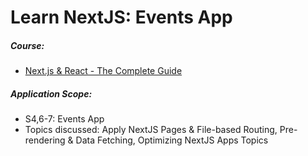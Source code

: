 # Learn NextJS: Events App

##### Course:

- [Next.js & React - The Complete Guide](https://www.udemy.com/course/nextjs-react-the-complete-guide)

##### Application Scope:

- S4,6-7: Events App
- Topics discussed: Apply NextJS Pages & File-based Routing, Pre-rendering & Data Fetching, Optimizing NextJS Apps Topics
